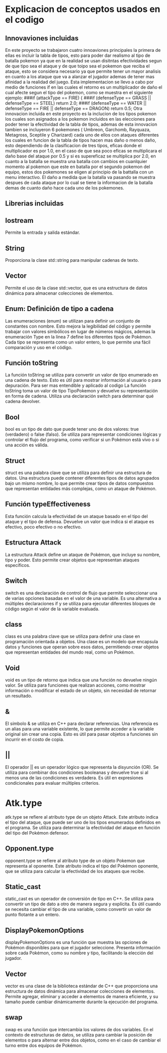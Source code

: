 # Explicacion de conceptos usados en el codigo
## Innovaviones incluidas
En este proyecto se trabajaron cuatro innoaviones principales
la primera de ellas es incluir la tabla de tipos, esto para poder dar realismo al tipo de batalla pokemon ya que en la realidad se usan disitntas efectividades segun de que tipo sea el ataque y de que toipo sea el pokemon que reciba el ataque, esto se considera necesario ya que permite tener un mayor analisis en cuanto a los ataque que va a alanzar el jugador ademas de tener mas afinidad a la realidad del juego. Esta implementacion se llevo a cabo por medio de funciones if en las cuales el retorno es un multiplicador de daño el cual afecte segun el tipo del pokemon, como se muestra en el siguiente ejemplo:
 ###if (attackType == FIRE) {
       ###if (defenseType == GRASS || defenseType == STEEL) return 2.0;
        ###if (defenseType == WATER || defenseType == FIRE || defenseType == DRAGON) return 0.5;
Otra innovacion incluida en este proyecto es la inclucion de los tipos pokemon los cuales son asignados a los pokemon incluidos en las elecciones para poder tener la efectividad de la tabla de tipos, ademas de esta innovacion tambien se incluyeron 6 pokemones ( Umbreon, Garchomb, Rayquaza, Metagross, Sceptile y Charizard) cada uno de ellos con ataques diferentes los cuales en funcion de la tabla de tipos hacen mas daño o menos daño, esto dependiendo de la clasificacion de tres tipos, eficas donde el multiplicador es por 1.0, en el caso de que sea poco eficas se multiplicara el daño base del ataque por 0.5 y si es supereficaz se multiplica por 2.0, en cuanto a la batalla se muestra una batalla con cambios en cuanlquier momento al pokemon que este en batalla por el segundo pokemon del equipo, estos dos pokemones se eligen al principio de la battalla con un menu interactivo. El daño a medida que la batalla va pasando se muestra despues de cada ataque por lo cual se tiene la informacion de la batalla demas de cuanto daño hace cada uno de los pokemones.
## Librerias incluidas
## Iostream
Permite la entrada y salida estándar.
## String
Proporciona la clase std::string para manipular cadenas de texto.
## Vector
Permite el uso de la clase std::vector, que es una estructura de datos dinámica para almacenar colecciones de elementos.
## Enum: Definición de tipo a cadena
Las enumeraciones (enum) se utilizan para definir un conjunto de constantes con nombre. Esto mejora la legibilidad del código y permite trabajar con valores simbólicos en lugar de números mágicos, ademas la enumeración Type en la linea 7 define los diferentes tipos de Pokémon. Cada tipo se representa como un valor entero, lo que permite una fácil comparación y uso en el código.
## Función toString
La función toString se utiliza para convertir un valor de tipo enumerado en una cadena de texto. Esto es útil para mostrar información al usuario o para depuración. Para ser mas entendible y aplicado al codigo La función toString toma un valor de tipo TipoPokemon y devuelve su representación en forma de cadena. Utiliza una declaración switch para determinar qué cadena devolver.
## Bool
bool es un tipo de dato que puede tener uno de dos valores: true (verdadero) o false (falso). Se utiliza para representar condiciones lógicas y controlar el flujo del programa, como verificar si un Pokémon está vivo o si una acción es válida.    
## Struct
struct es una palabra clave que se utiliza para definir una estructura de datos. Una estructura puede contener diferentes tipos de datos agrupados bajo un mismo nombre, lo que permite crear tipos de datos compuestos que representan entidades más complejas, como un ataque de Pokémon.    
## Función typeEffectiveness
Esta función calcula la efectividad de un ataque basado en el tipo del ataque y el tipo de defensa. Devuelve un valor que indica si el ataque es efectivo, poco efectivo o no efectivo.   
## Estructura Attack
La estructura Attack define un ataque de Pokémon, que incluye su nombre, tipo y poder. Esto permite crear objetos que representan ataques específicos.   
## Switch
switch es una declaración de control de flujo que permite seleccionar una de varias opciones basadas en el valor de una variable. Es una alternativa a múltiples declaraciones if y se utiliza para ejecutar diferentes bloques de código según el valor de la variable evaluada.    
## class
class es una palabra clave que se utiliza para definir una clase en programación orientada a objetos. Una clase es un modelo que encapsula datos y funciones que operan sobre esos datos, permitiendo crear objetos que representan entidades del mundo real, como un Pokémon.    
## Void
void es un tipo de retorno que indica que una función no devuelve ningún valor. Se utiliza para funciones que realizan acciones, como mostrar información o modificar el estado de un objeto, sin necesidad de retornar un resultado.    
## &
El símbolo & se utiliza en C++ para declarar referencias. Una referencia es un alias para una variable existente, lo que permite acceder a la variable original sin crear una copia. Esto es útil para pasar objetos a funciones sin incurrir en el costo de copia.   
## ||
El operador || es un operador lógico que representa la disyunción (OR). Se utiliza para combinar dos condiciones booleanas y devuelve true si al menos una de las condiciones es verdadera. Es útil en expresiones condicionales para evaluar múltiples criterios. 
# Atk.type
atk.type se refiere al atributo type de un objeto Attack. Este atributo indica el tipo del ataque, que puede ser uno de los tipos enumerados definidos en el programa. Se utiliza para determinar la efectividad del ataque en función del tipo del Pokémon defensor.    
## Opponent.type
opponent.type se refiere al atributo type de un objeto Pokemon que representa al oponente. Este atributo indica el tipo del Pokémon oponente, que se utiliza para calcular la efectividad de los ataques que recibe.   
## Static_cast
static_cast es un operador de conversión de tipo en C++. Se utiliza para convertir un tipo de dato a otro de manera segura y explícita. Es útil cuando se necesita cambiar el tipo de una variable, como convertir un valor de punto flotante a un entero.    
## DisplayPokemonOptions
displayPokemonOptions es una función que muestra las opciones de Pokémon disponibles para que el jugador seleccione. Presenta información sobre cada Pokémon, como su nombre y tipo, facilitando la elección del jugador.    
## Vector
vector es una clase de la biblioteca estándar de C++ que proporciona una estructura de datos dinámica para almacenar colecciones de elementos. Permite agregar, eliminar y acceder a elementos de manera eficiente, y su tamaño puede cambiar dinámicamente durante la ejecución del programa.   
## swap
swap es una función que intercambia los valores de dos variables. En el contexto de estructuras de datos, se utiliza para cambiar la posición de elementos o para alternar entre dos objetos, como en el caso de cambiar el turno entre dos equipos de Pokémon.    










